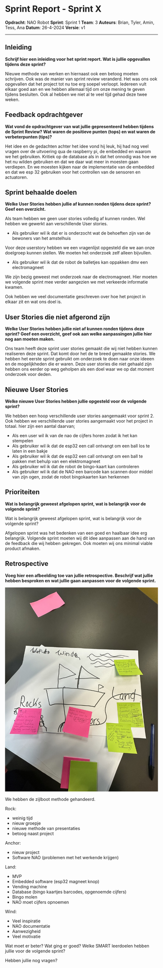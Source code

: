 # Sprint Report - Sprint X
**Opdracht**: NAO Robot
**Sprint**: Sprint 1
**Team**: 3
**Auteurs**:  Brian, Tyler, Amin, Tess, Ana
**Datum**:  26-4-2024
**Versie**: v1

---

## Inleiding

**Schrijf hier een inleiding voor het sprint report. Wat is jullie opgevallen tijdens deze sprint?**

Nieuwe methode van werken en hiernaast ook een betoog moeten schrijven. Ook was de manier van sprint review veranderd. Het was ons ook opgevallen dat het project tot nu toe erg soepel verloopt. Iedereen vult elkaar goed aan en we hebben allemaal tijd om onze mening te geven tijdens besluiten. Ook al hebben we niet al te veel tijd gehad deze twee weken.

## Feedback opdrachtgever

**Wat vond de opdrachtgever van wat jullie gepresenteerd hebben tijdens de Sprint Review? Wat waren de positieve punten (tops) en wat waren de verbeterpunten (tips)?**

Het idee en de gedachten achter het idee vond hij leuk, hij had nog veel vragen over de uitvoering qua de raspberry pi, de embedded en waarom we het gebruiken. Kritiek op de database als in dat het onnodig was hoe we het nu wilden gebruiken en dat we daar wat meer in moesten gaan verdiepen. En we moesten kijken naar de implementatie van de embedded en dat we esp 32 gebruiken voor het controllen van de sensoren en actuatoren.

## Sprint behaalde doelen

**Welke User Stories hebben jullie af kunnen ronden tijdens deze sprint? Geef een overzicht.**

Als team hebben we geen user stories volledig af kunnen ronden. Wel hebben we gewerkt aan verschillende User stories.

- Als gebruiker wil ik dat er is onderzocht wat de behoeften zijn van de bewoners van het amstelhuis

Voor deze userstory hebben we een vragenlijst opgesteld die we aan onze doelgroep kunnen stellen. We moeten het onderzoek zelf alleen bijvullen.

- Als gebruiker wil ik dat de robot de balletjes kan oppakken dmv een electromagneet

We zijn bezig geweest met onderzoek naar de electromagneet. Hier moeten we volgende sprint mee verder aangezien we met verkeerde informatie kwamen.

Ook hebben we veel documentatie geschreven over hoe het project in elkaar zit en wat ons doel is.

## User Stories die niet afgerond zijn

**Welke User Stories hebben jullie niet af kunnen ronden tijdens deze sprint? Geef een overzicht, geef ook aan welke aanpassingen jullie hier nog aan moeten maken.**

Ons team heeft deze sprint user stories gemaakt die wij niet hebben kunnen realiseren deze sprint. Dat komt door het de te breed gemaakte stories. We hebben het eerste sprint gebruikt om onderzoek te doen naar onze ideeen en de mogelijkheden die er waren. Deze user stories die niet gehaald zijn hebben ons eerder op weg geholpen als een doel waar we op dat moment onderzoek voor deden.

## Nieuwe User Stories

**Welke nieuwe User Stories hebben jullie opgesteld voor de volgende sprint?**

We hebben een hoop verschillende user stories aangemaakt voor sprint 2. Ook hebben we verschillende user stories aangemaakt voor het project in totaal. hier zijn een aantal daarvan;

- Als een user wil ik van de nao de cijfers horen zodat ik het kan stempelen
- Als gebruiker wil ik dat de esp32 een call ontvangt om een ball los te laten in een bakje
- Als gebruiker wil ik dat de esp32 een call ontvangt om een ball te pakken met behulp van een elektromagneet
- Als gebruiker wil ik dat de robot de bingo-kaart kan controleren
- Als gebruiker wil ik dat de NAO een barcode kan scannen door middel van zijn ogen, zodat de robot bingokaarten kan herkennen

## Prioriteiten

**Wat is belangrijk geweest afgelopen sprint, wat is belangrijk voor de volgende sprint?**

Wat is belangrijk geweest afgelopen sprint, wat is belangrijk voor de volgende sprint?

Afgelopen sprint was het bedenken van een goed en haalbaar idee erg belangrijk. Volgende sprint moeten wij dit idee aanpassen aan de hand van de feedback die wij hebben gekregen. Ook moeten wij ons minimal viable product afmaken.

## Retrospective

**Voeg hier een afbeelding toe van jullie retrospective. Beschrijf wat jullie hebben besproken en wat jullie gaan aanpassen voor de volgende sprint.**

![Retrospective sprint 1](Retrospective1.jpg)

We hebben de zijlboot methode gehandeerd. 

Rock:

- weinig tijd
- nieuw groepje
- nieuwe methode van presentaties
- betoog naast project

Anchor:

- nieuw project
- Software NAO (problemen met het werkende krijgen)

Land:
- MVP
- Embedded software (esp32 magneet knop)
- Vending machine
- Database (bingo kaartjes barcodes, opgenoemde cijfers)
- Bingo molen
- NAO moet cijfers opnoemen

Wind:
- Veel inspiratie
- NAO documentatie
- Aanwezigheid
- Veel motivatie

Wat moet er beter? Wat ging er goed? Welke SMART leerdoelen hebben jullie voor de volgende sprint?

Hebben jullie nog vragen?